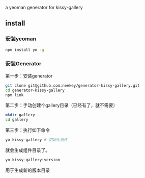 a yeoman generator for kissy-gallery

## install
### 安装yeoman
````sh
npm install yo -g
````

### 安装Generator

第一步：安装generator

````sh
git clone git@github.com:neekey/generator-kissy-gallery.git
cd generator-kissy-gallery
npm link
````


第二步：手动创建个gallery目录（已经有了，就不需要）
````sh
mkdir gallery
cd gallery
````

第三步：执行如下命令

````sh
yo kissy-gallery # 初始化组件
````

就会生成组件目录了。

````sh
yo kissy-gallery:version
````

用于生成新的版本目录
